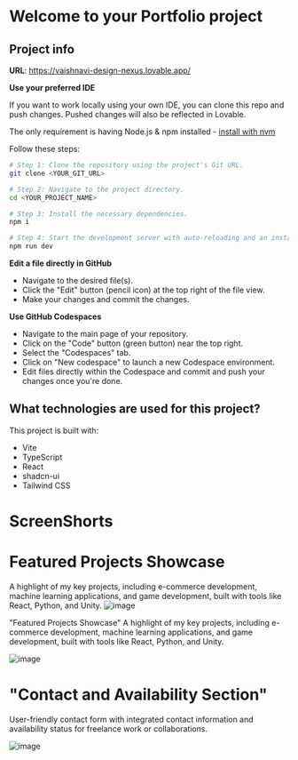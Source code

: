 # Welcome to your Portfolio project

## Project info

**URL**: https://vaishnavi-design-nexus.lovable.app/


**Use your preferred IDE**

If you want to work locally using your own IDE, you can clone this repo and push changes. Pushed changes will also be reflected in Lovable.

The only requirement is having Node.js & npm installed - [install with nvm](https://github.com/nvm-sh/nvm#installing-and-updating)

Follow these steps:

```sh
# Step 1: Clone the repository using the project's Git URL.
git clone <YOUR_GIT_URL>

# Step 2: Navigate to the project directory.
cd <YOUR_PROJECT_NAME>

# Step 3: Install the necessary dependencies.
npm i

# Step 4: Start the development server with auto-reloading and an instant preview.
npm run dev
```

**Edit a file directly in GitHub**

- Navigate to the desired file(s).
- Click the "Edit" button (pencil icon) at the top right of the file view.
- Make your changes and commit the changes.

**Use GitHub Codespaces**

- Navigate to the main page of your repository.
- Click on the "Code" button (green button) near the top right.
- Select the "Codespaces" tab.
- Click on "New codespace" to launch a new Codespace environment.
- Edit files directly within the Codespace and commit and push your changes once you're done.

## What technologies are used for this project?

This project is built with:

- Vite
- TypeScript
- React
- shadcn-ui
- Tailwind CSS
# ScreenShorts 
# Featured Projects Showcase
A highlight of my key projects, including e-commerce development, machine learning applications, and game development, built with tools like React, Python, and Unity.
![image](https://github.com/user-attachments/assets/740c79a8-f42a-4125-8d2a-6d1147ccd215)

"Featured Projects Showcase"
A highlight of my key projects, including e-commerce development, machine learning applications, and game development, built with tools like React, Python, and Unity.

![image](https://github.com/user-attachments/assets/10f8ed08-dfa4-478f-a592-47bbf732538a)

# "Contact and Availability Section"
User-friendly contact form with integrated contact information and availability status for freelance work or collaborations.

![image](https://github.com/user-attachments/assets/136c2b47-472e-49a9-a828-8b329b009f85)

